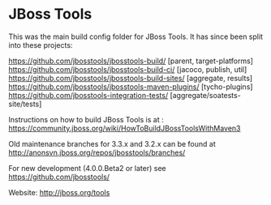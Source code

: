 JBoss Tools
===========

This was the main build config folder for JBoss Tools. It has since been split into these projects:

https://github.com/jbosstools/jbosstools-build/ [parent, target-platforms]
https://github.com/jbosstools/jbosstools-build-ci/ [jacoco, publish, util]
https://github.com/jbosstools/jbosstools-build-sites/ [aggregate, results]
https://github.com/jbosstools/jbosstools-maven-plugins/ [tycho-plugins]
https://github.com/jbosstools-integration-tests/ [aggregate/soatests-site/tests]

Instructions on how to build JBoss Tools is at : https://community.jboss.org/wiki/HowToBuildJBossToolsWithMaven3

Old maintenance branches for 3.3.x and 3.2.x can be found at http://anonsvn.jboss.org/repos/jbosstools/branches/

For new development (4.0.0.Beta2 or later) see https://github.com/jbosstools/

Website: http://jboss.org/tools
